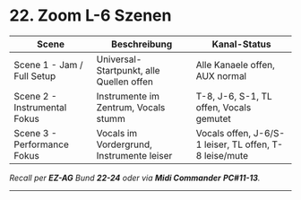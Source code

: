 # 22. Zoom L-6 Szenen

| Scene | Beschreibung | Kanal-Status |
|---|---|---|
| Scene 1 - Jam / Full Setup | Universal-Startpunkt, alle Quellen offen | Alle Kanaele offen, AUX normal |
| Scene 2 - Instrumental Fokus | Instrumente im Zentrum, Vocals stumm | T-8, J-6, S-1, TL offen, Vocals gemutet |
| Scene 3 - Performance Fokus | Vocals im Vordergrund, Instrumente leiser | Vocals offen, J-6/S-1 leiser, TL offen, T-8 leise/mute |

*Recall per **EZ-AG** Bund **22-24** oder via **Midi Commander** **PC#11-13**.*

---
